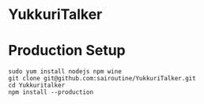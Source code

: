 # YukkuriTalker


# Production Setup
```
sudo yum install nodejs npm wine
git clone git@github.com:sairoutine/YukkuriTalker.git
cd Yukkuritalker
npm install --production
```
